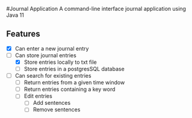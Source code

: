 #Journal Application
A command-line interface journal application using Java 11

## Features
- [x] Can enter a new journal entry
- [ ] Can store journal entries
    - [x] Store entries locally to txt file
    - [ ] Store entries in a postgresSQL database
- [ ] Can search for existing entries
    - [ ] Return entries from a given time window
    - [ ] Return entries containing a key word
    - [ ] Edit entries
        - [ ] Add sentences
        - [ ] Remove sentences
